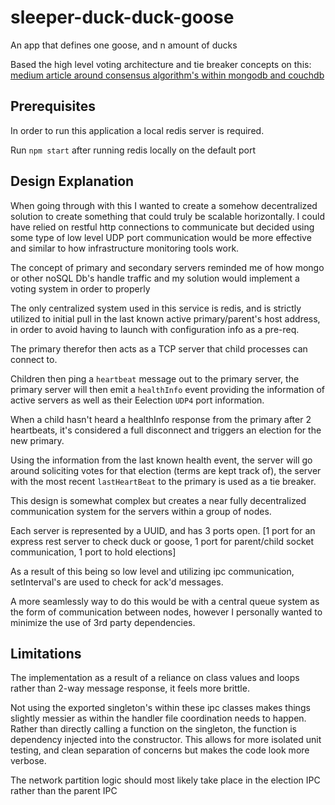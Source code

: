 # sleeper-duck-duck-goose
An app that defines one goose, and n amount of ducks

Based the high level voting architecture and tie breaker concepts on this: [medium article around consensus algorithm's within mongodb and couchdb](https://medium.com/geekculture/raft-consensus-algorithm-and-leader-election-in-mongodb-vs-coachroachdb-19b767c87f95)


## Prerequisites

In order to run this application a local redis server is required.

Run `npm start` after running redis locally on the default port

## Design Explanation

When going through with this I wanted to create a somehow decentralized solution to create something that could truly be scalable horizontally. I could have relied on restful http connections to communicate but decided using some type of low level UDP port communication would be more effective and similar to how infrastructure monitoring tools work.

The concept of primary and secondary servers reminded me of how mongo or other noSQL Db's handle traffic and my solution would implement a voting system in order to properly

The only centralized system used in this service is redis, and is strictly utilized to initial pull in the last known active primary/parent's host address, in order to avoid having to launch with configuration info as a pre-req.

The primary therefor then acts as a TCP server that child processes can connect to.

Children then ping a `heartbeat` message out to the primary server, the primary server will then emit a `healthInfo` event providing the information of active servers as well as their Eelection `UDP4` port information.

When a child hasn't heard a healthInfo response from the primary after 2 heartbeats, it's considered a full disconnect and triggers an election for the new primary.

Using the information from the last known health event, the server will go around soliciting votes for that election (terms are kept track of), the server with the most recent `lastHeartBeat` to the primary is used as a tie breaker.

This design is somewhat complex but creates a near fully decentralized communication system for the servers within a group of nodes.

Each server is represented by a UUID, and has 3 ports open. [1 port for an express rest server to check duck or goose, 1 port for parent/child socket communication, 1 port to hold elections]

As a result of this being so low level and utilizing ipc communication, setInterval's are used to check for ack'd messages.

A more seamlessly way to do this would be with a central queue system as the form of communication between nodes, however I personally wanted to minimize the use of 3rd party dependencies.

## Limitations

The implementation as a result of a reliance on class values and loops rather than 2-way message response, it feels more brittle.

Not using the exported singleton's within these ipc classes makes things slightly messier as within the handler file coordination needs to happen. Rather than directly calling a function on the singleton,
the function is dependency injected into the constructor. This allows for more isolated unit testing, and clean separation of concerns but makes the code look more verbose.

The network partition logic should most likely take place in the election IPC rather than the parent IPC
